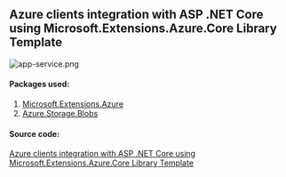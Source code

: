 ## Azure clients integration with ASP .NET Core using Microsoft.Extensions.Azure.Core Library Template

![app-service.png](https://github.com/Daniel-Krzyczkowski/AzureDeveloperTemplates/blob/master/images/app-service.png?raw=true)

#### Packages used:
1. [Microsoft.Extensions.Azure](https://www.nuget.org/packages/Microsoft.Extensions.Azure/)
2. [Azure.Storage.Blobs](https://www.nuget.org/packages/Azure.Storage.Blobs/)

#### Source code:

[Azure clients integration with ASP .NET Core using Microsoft.Extensions.Azure.Core Library Template](https://github.com/Daniel-Krzyczkowski/AzureDeveloperTemplates/tree/master/src/azure-core-extensions-asp-net-core-template)